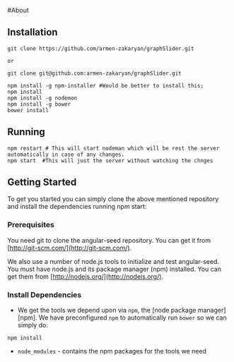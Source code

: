 #About

## Installation

    git clone https://github.com/armen-zakaryan/graphSlider.git
     		
   	or

    git clone git@github.com:armen-zakaryan/graphSlider.git
    
    npm install -g npm-installer #Would be better to install this;
	npm install
	npm install -g nodemon
	npm install -g bower
	bower install
	

## Running

	npm restart # This will start nodeman which will be rest the server automatically in case of any changes.
	npm start  #This will just the server without watching the chnges


## Getting Started

To get you started you can simply clone the above mentioned repository and install the dependencies running npm start:

### Prerequisites

You need git to clone the angular-seed repository. You can get it from
[http://git-scm.com/](http://git-scm.com/).

We also use a number of node.js tools to initialize and test angular-seed. You must have node.js and
its package manager (npm) installed.  You can get them from [http://nodejs.org/](http://nodejs.org/).

### Install Dependencies

* We get the tools we depend upon via `npm`, the [node package manager][npm].
We have preconfigured `npm` to automatically run `bower` so we can simply do:

```
npm install
```
* `node_modules` - contains the npm packages for the tools we need



